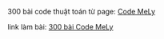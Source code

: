300 bài code thuật toán từ page: [Code MeLy](https://www.facebook.com/code.mely?locale=vi_VN)<p>
link làm bài: [300 bài Code MeLy](https://www.hackerrank.com/contests/300-bai-code-thieu-nhi/challenges)
